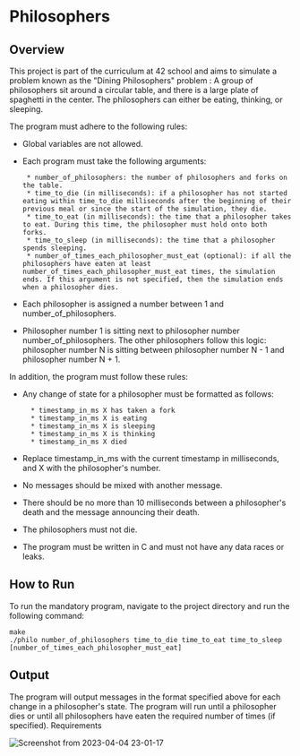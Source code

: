 # Philosophers

## Overview

This project is part of the curriculum at 42 school and aims to simulate a problem known as the "Dining Philosophers" problem : A group of philosophers sit around a circular table, and there is a large plate of spaghetti in the center. The philosophers can either be eating, thinking, or sleeping.

The program must adhere to the following rules:

* Global variables are not allowed.
* Each program must take the following arguments:

       * number_of_philosophers: the number of philosophers and forks on the table.
       * time_to_die (in milliseconds): if a philosopher has not started eating within time_to_die milliseconds after the beginning of their previous meal or since the start of the simulation, they die.
       * time_to_eat (in milliseconds): the time that a philosopher takes to eat. During this time, the philosopher must hold onto both forks.
       * time_to_sleep (in milliseconds): the time that a philosopher spends sleeping.
       * number_of_times_each_philosopher_must_eat (optional): if all the philosophers have eaten at least number_of_times_each_philosopher_must_eat times, the simulation ends. If this argument is not specified, then the simulation ends when a philosopher dies.
* Each philosopher is assigned a number between 1 and number_of_philosophers.
* Philosopher number 1 is sitting next to philosopher number number_of_philosophers. The other philosophers follow this logic: philosopher number N is sitting between philosopher number N - 1 and philosopher number N + 1.

In addition, the program must follow these rules:

* Any change of state for a philosopher must be formatted as follows:

        * timestamp_in_ms X has taken a fork
        * timestamp_in_ms X is eating
        * timestamp_in_ms X is sleeping
        * timestamp_in_ms X is thinking
        * timestamp_in_ms X died
* Replace timestamp_in_ms with the current timestamp in milliseconds, and X with the philosopher's number.
* No messages should be mixed with another message.
* There should be no more than 10 milliseconds between a philosopher's death and the message announcing their death.
* The philosophers must not die.
* The program must be written in C and must not have any data races or leaks.

## How to Run

To run the mandatory program, navigate to the project directory and run the following command:

```
make
./philo number_of_philosophers time_to_die time_to_eat time_to_sleep [number_of_times_each_philosopher_must_eat]
```

## Output

The program will output messages in the format specified above for each change in a philosopher's state. The program will run until a philosopher dies or until all philosophers have eaten the required number of times (if specified).
Requirements

  ![Screenshot from 2023-04-04 23-01-17](https://user-images.githubusercontent.com/31923839/229920557-e6606272-bbce-40d0-9292-a77c139f6758.png)

